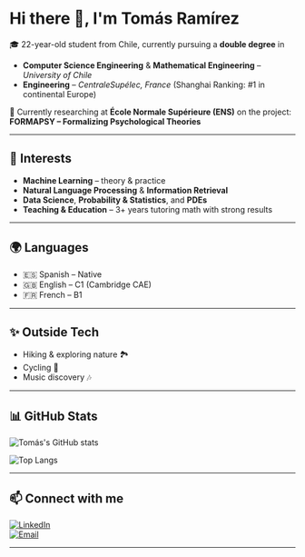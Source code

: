 # Hi there 👋, I'm Tomás Ramírez  

🎓 22-year-old student from Chile, currently pursuing a **double degree** in  
- **Computer Science Engineering** & **Mathematical Engineering** – *University of Chile*  
- **Engineering** – *CentraleSupélec, France* (Shanghai Ranking: #1 in continental Europe)  

🔬 Currently researching at **École Normale Supérieure (ENS)** on the project:  
**FORMAPSY – Formalizing Psychological Theories**  

---

## 🚀 Interests  
- **Machine Learning** – theory & practice  
- **Natural Language Processing** & **Information Retrieval**  
- **Data Science**, **Probability & Statistics**, and **PDEs**  
- **Teaching & Education** – 3+ years tutoring math with strong results  

---

## 🌍 Languages  
- 🇪🇸 Spanish – Native  
- 🇬🇧 English – C1 (Cambridge CAE)  
- 🇫🇷 French – B1  

---

## ✨ Outside Tech  
- Hiking & exploring nature 🏞️  
- Cycling 🚴  
- Music discovery 🎶  

---

## 📊 GitHub Stats  

![Tomás's GitHub stats](https://github-readme-stats.vercel.app/api?username=tomasramirezm&show_icons=true&theme=tokyonight)  

![Top Langs](https://github-readme-stats.vercel.app/api/top-langs/?username=tomasramirezm&layout=compact&theme=tokyonight)  

---

## 📫 Connect with me  

[![LinkedIn](https://img.shields.io/badge/LinkedIn-blue?style=for-the-badge&logo=linkedin&logoColor=white)](https://www.linkedin.com/in/tomasramirezm/)  
[![Email](https://img.shields.io/badge/Email-D14836?style=for-the-badge&logo=gmail&logoColor=white)](mailto:samot.0309@gmail.com)  

---
